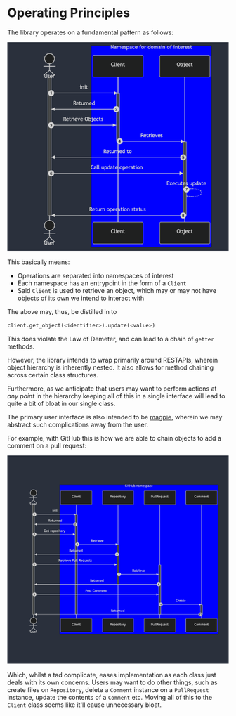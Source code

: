 # Operating Principles

The library operates on a fundamental pattern as follows:

![Basic operating model](./base-model.png)

This basically means:

- Operations are separated into namespaces of interest
- Each namespace has an entrypoint in the form of a `Client`
- Said `Client` is used to retrieve an object, which may
or may not have objects of its own we intend to interact with

The above may, thus, be distilled in to
```python
client.get_object(<identifier>).update(<value>)
```

This does violate the Law of Demeter, and can
lead to a chain of `getter` methods. 

However, the library intends to wrap primarily around 
RESTAPIs, wherein object hierarchy is inherently nested. It also
allows for method chaining across certain class structures.

Furthermore, as we anticipate that users may want to perform actions
at _any point_ in the hierarchy keeping all of this in a single
interface will lead to quite a bit of bloat in our single class.

The primary user interface is also intended to be [magpie](TODO), wherein
we may abstract such complications away from the user.

For example, with GitHub this is how we are able to chain
objects to add a comment on a pull request:

![GitHub Example](./github-example.png)

Which, whilst a tad complicate, eases implementation as each
class just deals with its own concerns. Users may want to do other things,
such as create files on `Repository`, delete a `Comment` instance
on a `PullRequest` instance, update the contents of a `Comment` etc. Moving all of this 
to the `Client` class seems like it'll cause unnecessary bloat.